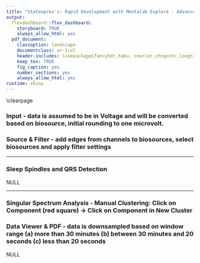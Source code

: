 ```yaml
---
title: "Statexpres's: Rapid Development with Mentalab Explore - Advanced Signal Exploration in Sleep EEG (statexpres.com/sleep)"
output:
  flexdashboard::flex_dashboard:
    storyboard: TRUE
    always_allow_html: yes
  pdf_document:
    classoption: landscape
    documentclass: ar-1col
    header-includes: \usepackage{fancyhdr,tabu, courier,chngcntr,longtable, graphicx,float,natbib,geometry}
    keep_tex: TRUE
    fig_caption: yes
    number_sections: yes
    always_allow_html: yes
runtime: shiny
---
```


<style>
  .storyboard-nav .sbframelist {
        margin: 0 auto;
        width: 94%;
        height: 90px;
        overflow: hidden;
        text-shadow: none;
        margin-bottom: 3px;
        margin-top: 3px;
  }
  .storyboard-nav .sbnext, .storyboard-nav .sbprev {
        float: left;
        width: 20px;
        height: 20px;
        font-size: 20px;
  }
</style>








<!-- \lhead{MentaLab's Signal Evaluation \linebreak {\leftmark}  } -->

\clearpage
  
<!-- ### Signal Source -->


<!-- \begin{tcolorbox}[colback=lhi!30,%gray background -->
<!--                 colframe=lhi!60,% black frame colour -->
<!--                 arc=1mm, auto outer arc,] -->
<!-- MentaLab's Signal Evaluation employes recent signal processing tools, to evaluate ECG and EEG data.     -->
<!-- Furthermore it holds relevant citation and customizable output formats.     -->
<!-- It is extandable by Python and R data analysis methods and curated by professional biostatisticians and medical experts.     -->
<!-- \end{tcolorbox} -->

### Input - data is assumed to be in Voltage and will be converted based on biosource, initial rounding to one microvolt.
<!-- {.sidebar} -->







### Source & Filter - add edges from channels to biosources, select biosources and apply filter settings












***










### Sleep Spindles and QRS Detection

NULL


***








### Singular Spectrum Analysis - Manual Clustering: Click on Component (red square) -> Click on Component in New Cluster













### Data Viewer & PDF - data is downsampled based on window range (a) more than 30 minutes (b) between 30 minutes and 20 seconds (c) less than 20 seconds

NULL








